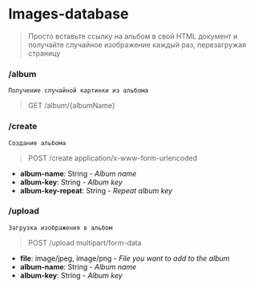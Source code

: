 # Images-database
> Просто вставьте ссылку на альбом в свой HTML документ и получайте случайное изображение каждый раз, перезагружая страницу

### /album
```Получение случайной картинки из альбома```
> GET /album/{albumName}

### /create
```Создание альбома```
> POST /create application/x-www-form-urlencoded

* __album-name__: String - *Album name*
* __album-key__: String - *Album key*
* __album-key-repeat__: String - *Repeat album key*

### /upload
```Загрузка изображения в альбом```
> POST /upload multipart/form-data

* __file__: image/jpeg, image/png - *File you want to add to the album*
* __album-name__: String - *Album name*
* __album-key__: String - *Album key*

